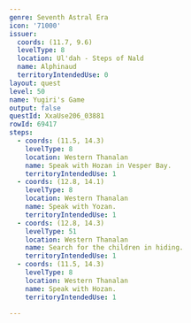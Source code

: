 ```yaml
---
genre: Seventh Astral Era
icon: '71000'
issuer:
  coords: (11.7, 9.6)
  levelType: 8
  location: Ul'dah - Steps of Nald
  name: Alphinaud
  territoryIntendedUse: 0
layout: quest
level: 50
name: Yugiri's Game
output: false
questId: XxaUse206_03881
rowId: 69417
steps:
  - coords: (11.5, 14.3)
    levelType: 8
    location: Western Thanalan
    name: Speak with Hozan in Vesper Bay.
    territoryIntendedUse: 1
  - coords: (12.8, 14.1)
    levelType: 8
    location: Western Thanalan
    name: Speak with Yozan.
    territoryIntendedUse: 1
  - coords: (12.8, 14.3)
    levelType: 51
    location: Western Thanalan
    name: Search for the children in hiding.
    territoryIntendedUse: 1
  - coords: (11.5, 14.3)
    levelType: 8
    location: Western Thanalan
    name: Speak with Hozan.
    territoryIntendedUse: 1

---
```

